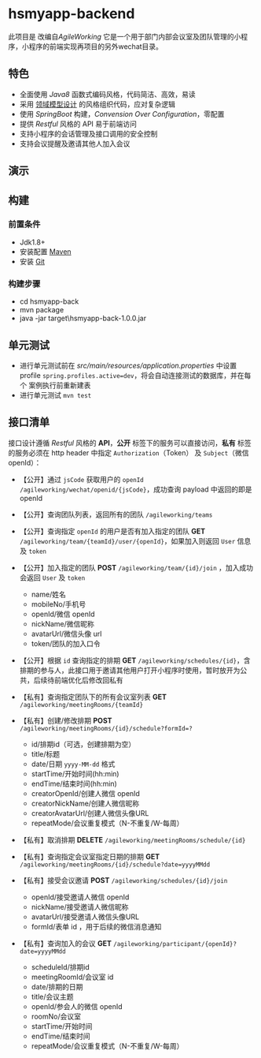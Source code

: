 # hsmyapp-backend

 此项目是  改编自*AgileWorking*
 它是一个用于部门内部会议室及团队管理的小程序，小程序的前端实现再项目的另外wechat目录。

## 特色

- 全面使用 *Java8* 函数式编码风格，代码简洁、高效，易读
- 采用 [领域模型设计](https://en.wikipedia.org/wiki/Domain-driven_design) 的风格组织代码，应对复杂逻辑
- 使用 *SpringBoot* 构建，*Convension Over Configuration*，零配置
- 提供  *Restful* 风格的  API 易于前端访问
- 支持小程序的会话管理及接口调用的安全控制
- 支持会议提醒及邀请其他人加入会议

## 演示

## 构建

### 前置条件

- Jdk1.8+
- 安装配置 [Maven](http://maven.apache.org/install.html)
- 安装 [Git](https://git-scm.com/downloads)

### 构建步骤

- cd  hsmyapp-back
- mvn package
- java -jar target\hsmyapp-back-1.0.0.jar

## 单元测试

- 进行单元测试前在 *src/main/resources/application.properties*  中设置 profile  `spring.profiles.active=dev`，将会自动连接测试的数据库，并在每个
案例执行前重新建表
- 进行单元测试 `mvn test`

## 接口清单

接口设计遵循 *Restful* 风格的  **API**，**公开** 标签下的服务可以直接访问，**私有** 标签的服务必须在  http header 中指定  `Authorization`（Token） 及 `Subject`（微信 openId）：

- 【公开】通过 `jsCode` 获取用户的  `openId`  `/agileworking/wechat/openid/{jsCode}`，成功查询 payload 中返回的即是 openId

- 【公开】查询团队列表，返回所有的团队 `/agileworking/teams`

- 【公开】查询指定 `openId` 的用户是否有加入指定的团队  **GET** `/agileworking/team/{teamId}/user/{openId}`，如果加入则返回 `User` 信息及 `token`

- 【公开】加入指定的团队  **POST** `/agileworking/team/{id}/join` ，加入成功会返回  `User` 及 `token`

  + name/姓名
  + mobileNo/手机号
  + openId/微信 openId
  + nickName/微信昵称
  + avatarUrl/微信头像 url
  + token/团队的加入口令 

- 【公开】根据 `id` 查询指定的排期  **GET** `/agileworking/schedules/{id}`，含排期的参与人，此接口用于邀请其他用户打开小程序时使用，暂时放开为公共，后续待前端优化后修改回私有

- 【私有】查询指定团队下的所有会议室列表  **GET** `/agileworking/meetingRooms/{teamId}`

- 【私有】创建/修改排期  **POST** `/agileworking/meetingRooms/{id}/schedule?formId=?`
  + id/排期id（可选，创建排期为空）
  + title/标题
  + date/日期 `yyyy-MM-dd` 格式
  + startTime/开始时间(hh:min)
  + endTime/结束时间(hh:min)
  + creatorOpenId/创建人微信 openId
  + creatorNickName/创建人微信昵称
  + creatorAvatarUrl/创建人微信头像URL
  + repeatMode/会议重复模式（N-不重复/W-每周）

- 【私有】取消排期  **DELETE** `/agileworking/meetingRooms/schedule/{id}`

- 【私有】查询指定会议室指定日期的排期  **GET** `/agileworking/meetingRooms/{id}/schedule?date=yyyyMMdd`

- 【私有】接受会议邀请  **POST** `/agileworking/schedules/{id}/join`

  + openId/接受邀请人微信 openId
  + nickName/接受邀请人微信昵称
  + avatarUrl/接受邀请人微信头像URL
  + formId/表单 id ，用于后续的微信消息通知
  
- 【私有】查询加入的会议  **GET** `/agileworking/participant/{openId}?date=yyyyMMdd`

  +  scheduleId/排期id
  +  meetingRoomId/会议室 id
  +  date/排期的日期
  +  title/会议主题
  +  openId/参会人的微信 openId
  +  roomNo/会议室
  +  startTime/开始时间
  +  endTime/结束时间 
  +  repeatMode/会议重复模式（N-不重复/W-每周）  
